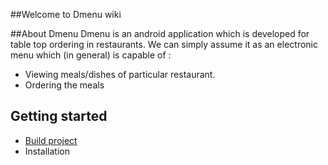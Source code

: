 
##Welcome to Dmenu wiki

##About Dmenu
Dmenu is an android application which is developed for table top ordering in restaurants. We can simply assume it as an electronic menu which (in general) is capable of :

* Viewing meals/dishes of particular restaurant.
* Ordering the meals

## Getting started
* [Build project](https://github.com/attribesolution/Dmenu-gradle/wiki/Building-project)
* Installation
